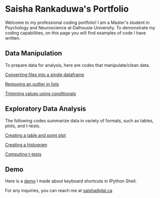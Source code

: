 # Saisha Rankaduwa's Portfolio

Welcome to my professional coding portfolio! I am a Master's student in Psychology and Neuroscience at Dalhousie University. To demonstrate my coding capabilities, on this page you will find examples of code I have written.

## Data Manipulation
To prepare data for analysis, here are codes that manipulate/clean data.

[Converting files into a single dataframe](converting_files_into_single_dataframe.md)

[Removing an outlier in lists](removing_an_outlier_in_lists.md)

[Trimming values using conditionals](trimming_values.md)

## Exploratory Data Analysis
The following codes summarize data in variety of formats, such as tables, plots, and t-tests. 

[Creating a table and point plot](creating_a_table_and_point_plot.md)

[Creating a histogram](creating_a_histogram.md)

[Computing t-tests](computing_t-tests.md)

## Demo

Here is a [demo](https://youtu.be/1ovBBDLfGm0) I made about keyboard shortcuts in IPython Shell.

For any inquiries, you can reach me at saisha@dal.ca
